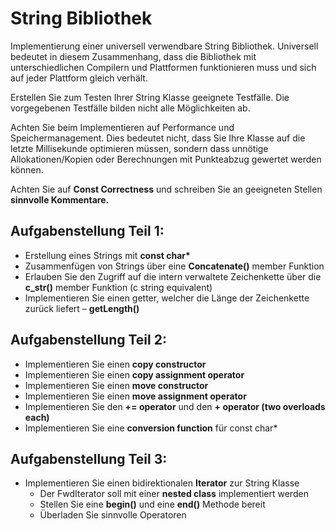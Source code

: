 # String Bibliothek

Implementierung einer universell verwendbare String Bibliothek. Universell bedeutet in diesem Zusammenhang, dass die
Bibliothek mit unterschiedlichen Compilern und Plattformen funktionieren muss und sich auf jeder Plattform gleich
verhält.

Erstellen Sie zum Testen Ihrer String Klasse geeignete Testfälle. Die vorgegebenen Testfälle bilden nicht alle
Möglichkeiten ab.

Achten Sie beim Implementieren auf Performance und Speichermanagement. Dies bedeutet nicht, dass Sie Ihre Klasse auf die
letzte Millisekunde optimieren müssen, sondern dass unnötige Allokationen/Kopien oder Berechnungen mit Punkteabzug
gewertet werden können.

Achten Sie auf __Const Correctness__ und schreiben Sie an geeigneten Stellen __sinnvolle Kommentare.__

## Aufgabenstellung Teil 1:

- Erstellung eines Strings mit __const char*__
- Zusammenfügen von Strings über eine __Concatenate()__ member Funktion
- Erlauben Sie den Zugriff auf die intern verwaltete Zeichenkette über die __c_str()__ member Funktion (c string
  equivalent)
- Implementieren Sie einen getter, welcher die Länge der Zeichenkette zurück liefert – __getLength()__

## Aufgabenstellung Teil 2:

- Implementieren Sie einen __copy constructor__
- Implementieren Sie einen __copy assignment operator__
- Implementieren Sie einen __move constructor__
- Implementieren Sie einen __move assignment operator__
- Implementieren Sie den __+= operator__ und den __+ operator (two overloads each)__
- Implementieren Sie eine __conversion function__ für const char*

## Aufgabenstellung Teil 3:

- Implementieren Sie einen bidirektionalen __Iterator__ zur String Klasse
    - Der FwdIterator soll mit einer __nested class__ implementiert werden
    - Stellen Sie eine __begin()__ und eine __end()__ Methode bereit
    - Überladen Sie sinnvolle Operatoren